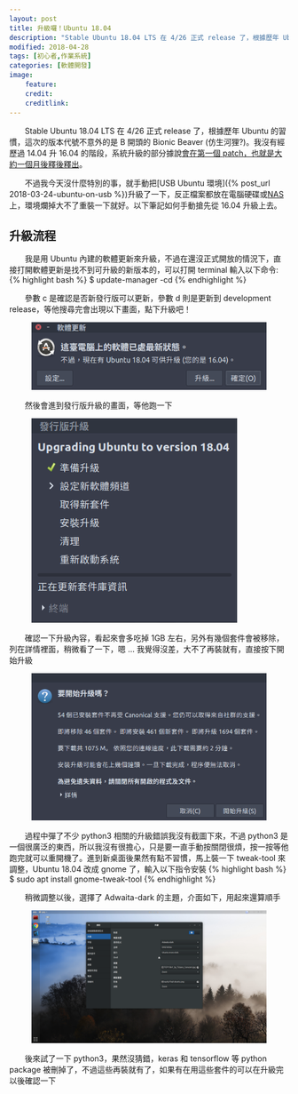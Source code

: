 ```yaml
---
layout: post
title: 升級囉！Ubuntu 18.04
description: "Stable Ubuntu 18.04 LTS 在 4/26 正式 release 了，根據歷年 Ubuntu 的習慣，這次的版本代號不意外的是 B 開頭的 Bionic Beaver (仿生河狸?)，系統升級的部分據說會在第一個 patch，也就是大約一個月後釋出。以下筆記如何手動搶先從 16.04 升級上去。"
modified: 2018-04-28
tags: [初心者,作業系統]
categories: [軟體開發]
image:
    feature: 
    credit: 
    creditlink: 
---
```


　　Stable Ubuntu 18.04 LTS 在 4/26 正式 release 了，根據歷年 Ubuntu 的習慣，這次的版本代號不意外的是 B 開頭的 Bionic Beaver (仿生河狸?)。我沒有經歷過 14.04 升 16.04 的階段，系統升級的部分據說[會在第一個 patch，也就是大約一個月後釋後釋出](https://askubuntu.com/questions/1028624/not-able-to-upgrade-from-16-04-lts-to-18-04-lts)。

　　不過我今天沒什麼特別的事，就手動把[USB Ubuntu 環境]({% post_url 2018-03-24-ubuntu-on-usb %})升級了一下，反正檔案都放在電腦硬碟或[NAS](https://www.synology.com/zh-tw)上，環境爛掉大不了重裝一下就好。以下筆記如何手動搶先從 16.04 升級上去。

<!--more--> 

## 升級流程
　　我是用 Ubuntu 內建的軟體更新來升級，不過在還沒正式開放的情況下，直接打開軟體更新是找不到可升級的新版本的，可以打開 terminal 輸入以下命令:
{% highlight bash %}
$ update-manager -cd
{% endhighlight %}

　　參數 c 是確認是否新發行版可以更新，參數 d 則是更新到 development release，等他搜尋完會出現以下畫面，點下升級吧！
<figure class="large center">
	<img src="/images/2018/04/ubuntu-1804-upgrade-0.png" alt="">
</figure>

　　然後會進到發行版升級的畫面，等他跑一下
<figure class="center">
	<img src="/images/2018/04/ubuntu-1804-upgrade-1.png" alt="">
</figure>

　　確認一下升級內容，看起來會多吃掉 1GB 左右，另外有幾個套件會被移除，列在詳情裡面，稍微看了一下，嗯 ... 我覺得沒差，大不了再裝就有，直接按下開始升級
<figure class="large center">
	<img src="/images/2018/04/ubuntu-1804-upgrade-2.png" alt="">
</figure>

　　過程中彈了不少 python3 相關的升級錯誤我沒有截圖下來，不過 python3 是一個很廣泛的東西，所以我沒有很擔心，只是要一直手動按關閉很煩，按一按等他跑完就可以重開機了。進到新桌面後果然有點不習慣，馬上裝一下 tweak-tool 來調整，Ubuntu 18.04 改成 gnome 了，輸入以下指令安裝
{% highlight bash %}
$ sudo apt install gnome-tweak-tool
{% endhighlight %}

　　稍微調整以後，選擇了 Adwaita-dark 的主題，介面如下，用起來還算順手
<figure class="center">
	<img src="/images/2018/04/ubuntu-1804-upgrade-4.png" alt="">
</figure>

　　後來試了一下 python3，果然沒猜錯，keras 和 tensorflow 等 python package 被刪掉了，不過這些再裝就有了，如果有在用這些套件的可以在升級完以後確認一下
